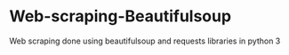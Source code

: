 # Web-scraping-Beautifulsoup
Web scraping done using beautifulsoup and requests libraries in python 3
